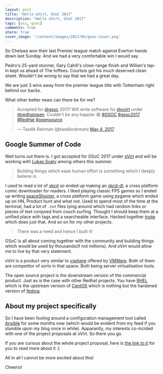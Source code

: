 ```yaml
---
layout: post
title: "Hello oVirt, GSoC 2017"
description: "Hello oVirt, GSoC 2017"
tags: [oss, gsoc]
comments: true
share: true
cover_image: '/content/images/2017/05/gsoc-cover.png'
---
```


So Chelsea won their last Premier league match against Everton hands down last Sunday. And we had a very comfortable win I would say. 

Pedro's 25-yard stunner, Gary Cahill's close-range finish and Willian's tap-in kept us ahead of The toffees. Courtois got his much deserved clean sheet. Wouldn't be wrong to say that we had a great day.

We are just 3 wins away from the premier league title with Tottenham right behind our backs.

What other better news can there be for me?

<blockquote class="twitter-tweet" data-lang="en"><p lang="en" dir="ltr">Accepted for <a href="https://twitter.com/gsoc">@gsoc</a> 2017! Will write software for <a href="https://twitter.com/ovirt">@ovirt</a> under <a href="https://twitter.com/redhatopen">@redhatopen</a>. Couldn&#39;t be any happier 😄 <a href="https://twitter.com/hashtag/GSOC?src=hash">#GSOC</a> <a href="https://twitter.com/hashtag/gsoc2017?src=hash">#gsoc2017</a> <a href="https://twitter.com/hashtag/RedHat?src=hash">#RedHat</a> <a href="https://twitter.com/hashtag/opensource?src=hash">#opensource</a></p>&mdash; Tasdik Rahman (@tasdikrahman) <a href="https://twitter.com/tasdikrahman/status/860188737376067587">May 4, 2017</a></blockquote>
<script async src="//platform.twitter.com/widgets.js" charset="utf-8"></script>

## Google Summer of Code

Well turns out there is. I got accepted for GSoC 2017 under [oVirt](http://ovirt.org) and will be working with [Lukas Svaty](https://cz.linkedin.com/in/lukas-svaty-4236b573) among others this summer.

> Building things which ease human effort is something which I deeply believe in. 

I used to read a lot of [xkcd](https://xkcd.com/) so ended up making an [xkcd-dl](https://github.com/tasdikrahman/xkcd-dl), a cross platform comic downloader for readers. I liked playing classic FPS games so I ended up writing [spaceShooter](https://github.com/tasdikrahman/spaceShooter), a cross platform game using pygame which ended up on HN, Product hunt and what not. Used to spend most of the time at the terminal, had a lot of `.txt` files lying around which had random links or pieces of text conjured from couch surfing. Thought I should keep them at a unified place with tags and a searcheable interface. Hacked together [tnote](https://github.com/tasdikrahman/tnote) which does just that. And so on for my other projects. 

>There was a need and hence I built it!

GSoC is all about coming together with the community and building things which would be used by thousands(if not millions). And oVirt would allow me to live by that very statement.

oVirt is a product very similar to [vsphere](http://www.vmware.com/in/products/vsphere.html) offered by [VMWare](http://www.vmware.com/). Both of them are competitor of sorts in that space. Both being server virtualisation tools.

The open source project is the downstream version of the commercial product. Just as is the case with other Redhat projects. You have [RHEL](https://www.redhat.com/en/technologies/linux-platforms/enterprise-linux) which is the upstream version of [CentOS](https://www.centos.org/) which is nothing but the hardened version of [fedora](https://getfedora.org/).

## About my project specifically

So I have been fooling around a configuration management tool called [Ansible](https://www.ansible.com/) for some months now (which would be evident from my feed if you stumble upon my blog once in while). Apparantly, my interests co-incided with one of the project proposals at oVirt. So there you go.

If you are curious about the whole project proposal, here is [the link to it]((https://summerofcode.withgoogle.com/projects/#6188534896525312)) for you to read more about it :)

All in all I cannot be more excited about this!

Cheerio!